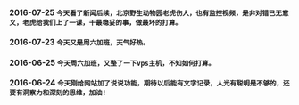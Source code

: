 #### 2016-07-25 `今天看了新闻后续，北京野生动物园老虎伤人，也有监控视频，是非对错已无意义，老虎给我们上了一课，干最稳妥的事，做最坏的打算。`
#### 2016-07-23 `今天又是周六加班，天气好热。`
#### 2016-06-25 `今天周六加班，又整了一下vps主机，不知如何打算。` 
#### 2016-06-24 `今天刚给网站加了说说功能，期待以后能有文字记录，人光有聪明是不够的，还要有洞察力和深刻的思维，加油!`

